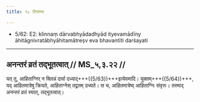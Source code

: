 ```yaml
---
title: १८ टिप्पण्यः

---
```

- 5/62: E2: klinnaṃ dārvabhyādadhyād ityevamādīny āhitāgnivratābhyāhitamātreṣv eva bhavantīti darśayati

____________________________________________


## अनन्तरं व्रतं तद्भूतत्वात् // MS_५,३.२२ //

यत् तु, आहिताग्निर् न क्लिन्नं दार्वा दध्याद्+++({5/63})+++इत्येवमादि। युक्तम्+++({5/64})+++, यद् आहितमात्रेषु क्रियते, आहिताग्नेस् तद्व्रतम् उच्यते। स च, आहितमात्रेष्व् आहिताग्निः संवृत्तः। तस्माद् अनन्तरं व्रतं स्यात्, तद्भूतत्वात्।
